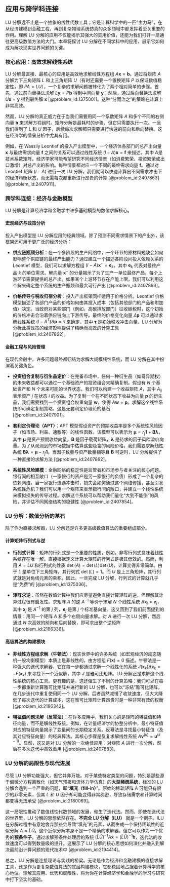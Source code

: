 ## 应用与跨学科连接

LU 分解远不止是一个抽象的线性代数工具；它是计算科学中的一匹“主力马”，在从经济建模到金融工程，再到复杂物理系统仿真的众多领域中都发挥着至关重要的作用。理解 LU 分解的应用不仅能揭示其强大的实用价值，还能为我们打开一扇通往更高级数值方法的大门。本章将探讨 LU 分解在不同学科中的应用，展示它如何成为解决现实世界问题的关键。

### 核心应用：高效求解线性系统

LU 分解最直接、最核心的应用是高效地求解线性方程组 $A\mathbf{x} = \mathbf{b}$。通过将矩阵 $A$ 分解为下三角矩阵 $L$ 和上三角矩阵 $U$（有时还需要一个置换矩阵 $P$ 以保证数值稳定性，即 $PA=LU$），一个复杂的求解问题被转化为了两个相对简单的步骤。首先，通过前向替换法求解 $L\mathbf{y} = P\mathbf{b}$ 得到中间向量 $\mathbf{y}$；然后，通过后向替换法求解 $U\mathbf{x} = \mathbf{y}$ 得到最终解 $\mathbf{x}$ [@problem_id:1375001]。这种“分而治之”的策略在计算上非常高效。

然而，LU 分解的真正威力在于当我们需要用同一个系数矩阵 $A$ 和多个不同的右侧向量 $\mathbf{b}$ 来求解方程组时。矩阵分解是最耗时的步骤，但它只需要执行一次。一旦我们得到了 $L$ 和 $U$ 因子，后续每次求解都只需要进行快速的前向和后向替换。这在经济学的情景分析中尤其有用。

例如，在 Wassily Leontief 的投入产出模型中，一个经济体各部门的总产出向量 $\mathbf{x}$ 与最终需求向量 $\mathbf{f}$ 之间的关系可以通过线性系统 $(I - A)\mathbf{x} = \mathbf{f}$ 来描述，其中 $A$是技术系数矩阵。经济学家可能希望研究不同经济情景（如消费繁荣、投资繁荣或出口激增）对总产出的影响。每种情景都对应一个不同的最终需求向量 $\mathbf{f}$。通过对 Leontief 矩阵 $(I-A)$ 进行一次 LU 分解，我们就可以快速计算出不同需求冲击下的经济均衡状态，而无需每次都重新进行昂贵的计算 [@problem_id:2407863] [@problem_id:2407911]。

### 跨学科连接：经济与金融模型

LU 分解是计算经济学和金融学中许多基础模型的数值求解核心。

#### 宏观经济与政策分析

投入产出模型是 LU 分解应用的经典领域。除了预测不同需求情景下的产出外，该框架还可用于更广泛的经济分析：

*   **供应链瓶颈分析**：在一个多阶段的生产网络中，一个环节的原材料短缺会如何影响整个供应链的最终产出能力？通过建立一个描述各阶段间投入依赖关系的 Leontief 模型，我们可以求解方程组 $(I-A)\mathbf{x}^\star = \mathbf{e}_k$，其中 $\mathbf{e}_k$ 代表对最终产品 $k$ 的单位需求。解向量 $\mathbf{x}^\star$ 的分量揭示了为了生产一单位最终产品，每个上游环节需要提供的总产出。如果某个上游环节存在产能上限，我们可以利用这个解来确定整个系统的生产瓶颈和最大可行产出 [@problem_id:2407893]。

*   **价格传导与税收归宿分析**：投入产出框架同样适用于价格分析。Leontief 价格模型描述了各部门产品的价格如何由其投入成本（包括其他部门的产品和附加值）决定。当政府对某些部门（例如，高碳排放部门）征收碳税时，这个初始的价格冲击会沿着供应链向上下游传导。最终的价格变化向量 $\Delta \mathbf{p}$ 可以通过求解线性系统 $(I-A^T)\Delta \mathbf{p} = \boldsymbol{\tau}$ 来确定，其中 $\boldsymbol{\tau}$ 是初始税收冲击向量。LU 分解为分析此类政策的经济影响提供了精确而高效的计算工具 [@problem_id:2407862]。

#### 金融工程与风险管理

在现代金融中，许多问题最终都归结为求解大规模线性系统，而 LU 分解在其中扮演着关键角色。

*   **投资组合复制与衍生品定价**：在完备市场中，任何一种衍生品（如奇异期权）的未来收益都可以通过一个基础资产的投资组合来精确复制。假设有 $N$ 个基础资产和 $N$ 个未来可能的世界状态，我们可以构建一个收益矩阵 $A$，其中 $A_{ij}$ 表示资产 $j$ 在状态 $i$ 的收益。为了复制一个在不同状态下收益为向量 $\mathbf{p}$ 的衍生品，我们需要找到一个投资组合权重向量 $\mathbf{w}$，使得 $A\mathbf{w} = \mathbf{p}$。求解这个线性系统即可确定复制策略，这是无套利定价理论的基石 [@problem_id:2407901]。

*   **套利定价理论（APT）**：APT 模型假设资产的预期收益率是多个系统性风险因子（如市场、利率、通胀等）的线性函数。该模型可以表示为 $\boldsymbol{\mu} = r_f \mathbf{1} + \mathbf{B}\boldsymbol{\lambda}$，其中 $\boldsymbol{\mu}$ 是资产预期收益向量，$\mathbf{B}$ 是因子载荷矩阵，$\boldsymbol{\lambda}$ 是待求的因子风险溢价向量。为了从观测到的市场数据中估算这些隐含的风险价格，我们需要求解线性系统 $\mathbf{B}\boldsymbol{\lambda} = \boldsymbol{\mu} - r_f \mathbf{1}$。当因子数量与资产数量相等且 $\mathbf{B}$ 可逆时，LU 分解提供了一种直接的求解方法 [@problem_id:2407892]。

*   **系统性风险建模**：金融网络的稳定性是监管者和市场参与者关注的核心问题。银行间的相互敞口（一家银行的资产是另一家银行的负债）形成了一个复杂的依赖网络。当一家银行遭遇冲击时，损失会如何通过这个网络传播，甚至引发系统性危机？我们可以用一个矩阵来表示银行间的敞口，并建立一个线性系统来模拟损失的传导过程。求解这个系统可以帮助我们量化“大到不能倒”的风险，并评估不同网络结构的稳健性 [@problem_id:2407854]。

### LU 分解：数值分析的基石

除了作为直接求解器，LU 分解还是许多更高级数值算法的重要组成部分。

#### 计算矩阵行列式与逆

*   **行列式计算**：矩阵的行列式是一个重要的性质，例如，非零行列式意味着线性系统存在唯一解。直接根据定义计算大矩阵的行列式是极其低效的。然而，利用 $A=LU$ 和行列式的性质 $\det(A) = \det(L)\det(U)$，计算变得非常简单。由于 $L$ 是单位下三角矩阵，其行列式 $\det(L)=1$。而 $U$ 是上三角矩阵，其行列式就是对角线元素的乘积。因此，一旦完成 LU 分解，行列式的计算就几乎是“免费”的 [@problem_id:1375036]。

*   **矩阵求逆**：虽然在数值计算中我们应尽量避免直接计算矩阵的逆，但理解其计算过程很有启发性。求矩阵 $A$ 的逆 $A^{-1}$ 等价于求解 $N$ 个线性系统 $A\mathbf{x}_j = \mathbf{e}_j$，其中 $\mathbf{x}_j$ 是 $A^{-1}$ 的第 $j$ 列，$\mathbf{e}_j$ 是第 $j$ 个标准基向量。这又回到了我们前面提到的情景：用同一个矩阵 $A$ 和多个右侧向量求解。对 $A$ 进行一次 LU 分解，然后通过 $N$ 次高效的前向和后向替换，即可求出整个逆矩阵 [@problem_id:2186336]。

#### 高级算法的构建模块

*   **非线性方程组求解（牛顿法）**：现实世界中的许多系统（如宏观经济的动态随机一般均衡模型）本质上是非线性的，由方程组 $F(\mathbf{x})=0$ 描述。牛顿法是一种强大的迭代求解器，它在每一步都通过求解一个线性化的系统 $J(\mathbf{x}_k)\Delta\mathbf{x}_k = -F(\mathbf{x}_k)$ 来寻找下一个近似解，其中 $J$ 是雅可比矩阵。LU 分解正是求解这个线性系统的核心工具。更有趣的是，这还催生了不同的计算策略：我们可以在每一步都重新计算雅可比矩阵并进行新的 LU 分解，也可以“冻结”雅可比矩阵，在几步迭代中重复使用同一个 LU 分解。后者虽然减慢了收敛速度，但大大降低了每次迭代的计算成本，这在雅可比矩阵计算昂贵时是一种非常有效的权衡 [@problem_id:2186342]。

*   **特征值问题求解（反幂法）**：在许多应用中，我们关心的是矩阵的特征值和特征向量，而不是解线性系统。例如，在计量经济学的协整分析中，最小特征值对应的特征向量揭示了变量间的长期稳定关系。反幂法是寻找最小特征值（及其对应特征向量）的经典算法。其核心步骤是反复求解线性系统 $A\mathbf{v}^{(k)} = \mathbf{u}^{(k-1)}$。显然，这又是对 LU 分解的一次绝佳应用：对矩阵 $A$ 进行一次分解，然后在多次迭代中高效重用 [@problem_id:2407883]。

### LU 分解的局限性与现代进展

尽管 LU 分解功能强大，但它并非万能。对于某些特定类型的问题，特别是那些源于偏微分方程离散化（如天气预报和流体力学仿真）的**大型稀疏系统**，标准的 LU 分解会遇到一个严重的问题，即“**填充（fill-in）**”。原始的稀疏矩阵 $A$ 可能只有很少的非零元素，但其 $L$ 和 $U$ 因子却可能变得非常稠密，导致存储需求和计算时间都变得无法承受 [@problem_id:2180069]。

这一局限性推动了数值线性代数领域的发展，催生了迭代法。然而，即使在迭代法的世界里，LU 分解的思想依然存在。**不完全 LU 分解（ILU）** 就是一个例子。ILU 在分解过程中有意地舍弃那些会导致“填充”的元素，从而生成一个保持稀疏性的近似分解 $A \approx \tilde{L}\tilde{U}$。这个近似分解本身不是一个精确的求解器，但它可以作为一个优秀的**预条件子**。通过求解预条件处理后的系统 $(\tilde{L}\tilde{U})^{-1}A\mathbf{x} = (\tilde{L}\tilde{U})^{-1}\mathbf{b}$，迭代法的收敛速度可以得到数量级的提升。这展示了 LU 分解的核心思想如何演化并融入到解决最前沿计算问题的现代技术中 [@problem_id:2194414]。

总之，LU 分解是连接理论与实践的桥梁。无论是作为经济和金融建模的直接求解工具，还是作为更复杂数值算法的底层构建模块，它都稳固地占据着计算科学的核心地位。理解其应用、优势和局限性，将为你在计算经济学和金融学的学习与研究中打下坚实的基础。